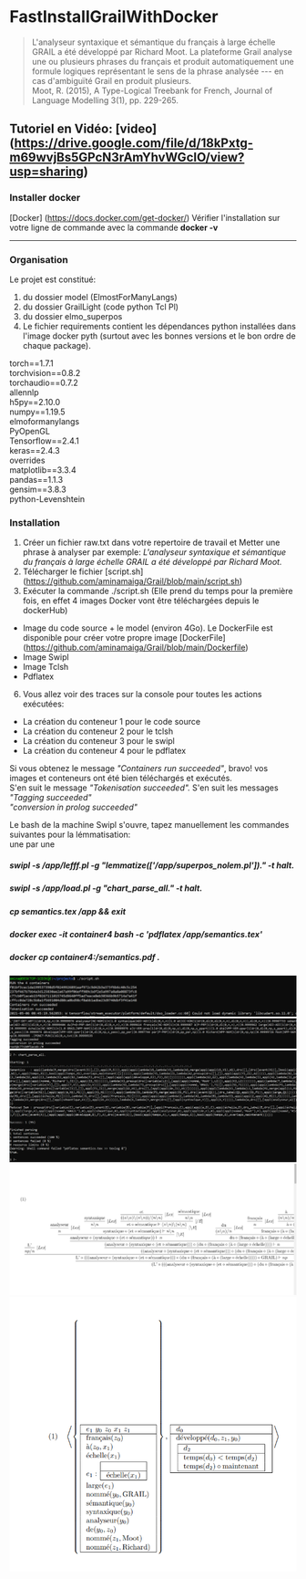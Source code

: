 # FastInstallGrailWithDocker
> L'analyseur syntaxique et sémantique du français à large échelle GRAIL a été développé par Richard Moot. La plateforme Grail analyse une ou plusieurs phrases du français et produit automatiquement une formule logiques représentant le sens de la phrase analysée --- en cas d'ambiguïté Grail en produit plusieurs.   
Moot, R. (2015), A Type-Logical Treebank for French, Journal of Language Modelling 3(1), pp. 229-265.

## Tutoriel en Vidéo: [video] (https://drive.google.com/file/d/18kPxtg-m69wvjBs5GPcN3rAmYhvWGcIO/view?usp=sharing)

### Installer docker  
[Docker] (https://docs.docker.com/get-docker/)
Vérifier l'installation sur votre ligne de commande avec la commande __docker -v__

-----------------------------------------------------------------------------------------------------------------------------------------------------------------------

### Organisation
Le projet est constitué:
1. du dossier model (ElmostForManyLangs)
2. du dossier GrailLight (code python Tcl Pl)
3. du dossier elmo_superpos
4. Le fichier requirements contient les dépendances python installées dans l'image docker pyth (surtout avec les bonnes versions et le bon ordre de chaque package).

torch==1.7.1  
torchvision==0.8.2  
torchaudio==0.7.2  
allennlp  
h5py==2.10.0  
numpy==1.19.5  
elmoformanylangs  
PyOpenGL  
Tensorflow==2.4.1  
keras==2.4.3  
overrides  
matplotlib==3.3.4  
pandas==1.1.3  
gensim==3.8.3  
python-Levenshtein  

### Installation
1. Créer un fichier raw.txt dans votre repertoire de travail et Metter une phrase à analyser par exemple: 
*L'analyseur syntaxique et sémantique du français à large échelle GRAIL a été développé par Richard Moot.*
3. Télécharger le fichier [script.sh] (https://github.com/aminamaiga/Grail/blob/main/script.sh)
4. Exécuter la commande ./script.sh (Elle prend du temps pour la première fois, en effet 4 images Docker vont être téléchargées depuis le dockerHub)
  * Image du code source + le model (environ 4Go). Le DockerFile est disponible pour créer votre propre image [DockerFile] (https://github.com/aminamaiga/Grail/blob/main/Dockerfile)
  * Image Swipl
  * Image Tclsh
  * Pdflatex
6. Vous allez voir des traces sur la console pour toutes les actions exécutées:  
  * La création du conteneur 1 pour le code source  
  * La création du conteneur 2 pour le tclsh  
  * La création du conteneur 3 pour le swipl  
  * La création du conteneur 4 pour le pdflatex

Si vous obtenez le message *"Containers run succeeded"*, bravo! vos images et conteneurs ont été bien téléchargés et exécutés.  
S'en suit le message *"Tokenisation succeeded".*
S'en suit les messages *"Tagging succeeded"*  
                       *"conversion in prolog succeeded"*  
                       
                       
                       
Le bash de la machine Swipl s'ouvre, tapez manuellement les commandes suivantes pour la lémmatisation:  
une par une  
##### *swipl -s /app/lefff.pl -g "lemmatize(['/app/superpos_nolem.pl'])." -t halt.*  
##### *swipl -s /app/load.pl -g "chart_parse_all." -t halt.*  

##### *cp semantics.tex /app && exit*  


##### *docker exec -it container4 bash -c 'pdflatex /app/semantics.tex'*  


##### *docker cp container4:/semantics.pdf .*

![alt text](https://github.com/aminamaiga/Grail/blob/main/G3.PNG)
![alt text](https://github.com/aminamaiga/Grail/blob/main/G1.PNG)
![alt text](https://github.com/aminamaiga/Grail/blob/main/G4.PNG)
![alt text](https://github.com/aminamaiga/Grail/blob/main/G2.PNG)
![alt text](https://github.com/aminamaiga/Grail/blob/main/G5.PNG)





